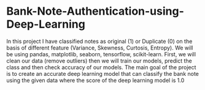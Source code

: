 # Bank-Note-Authentication-using-Deep-Learning
In this project I have classified notes as original (1) or Duplicate (0) on the basis of different feature (Variance, Skewness, Curtosis, Entropy).
We will be using pandas, matplotlib, seaborn, tensorflow, scikit-learn.
First, we will clean our data (remove outliers) then we will train our models, predict the class and then check accuracy of our models.
The main goal of the project is to create an accurate deep learning model that can classify the bank note using the given data where the score of the deep learning model is 1.0
